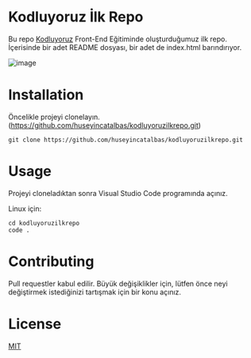 # Kodluyoruz İlk Repo
Bu repo [Kodluyoruz](https://www.kodluyoruz.org/) Front-End Eğitiminde oluşturduğumuz ilk repo. İçerisinde bir adet README dosyası, bir adet de index.html barındırıyor.

![image](/image/description.JPG)

# Installation
Öncelikle projeyi clonelayın. (https://github.com/huseyincatalbas/kodluyoruzilkrepo.git)

``` 
git clone https://github.com/huseyincatalbas/kodluyoruzilkrepo.git 
```

# Usage
Projeyi cloneladıktan sonra Visual Studio Code programında açınız.

Linux için:

``` 
cd kodluyoruzilkrepo
code . 
```

# Contributing
Pull requestler kabul edilir. Büyük değişiklikler için, lütfen önce neyi değiştirmek istediğinizi tartışmak için bir konu açınız.

# License
[MIT](https://choosealicense.com/licenses/mit/)
